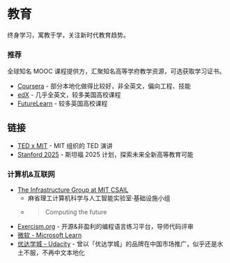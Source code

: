 # 教育

终身学习，寓教于学，关注新时代教育趋势。

### 推荐

全球知名 MOOC 课程提供方，汇聚知名高等学府教学资源，可选获取学习证书。

- [Coursera](https://www.coursera.org/) - 部分本地化做得比较好，非全英文，偏向工程、技能
- [edX](https://www.edx.org/) - 几乎全英文，较多美国高校课程
- [FutureLearn](https://www.futurelearn.com/) - 较多英国高校课程

## 链接

- [TED x MIT](.tedxmit.md) - MIT 组织的 TED 演讲
- [Stanford 2025](http://www.stanford2025.com/) - 斯坦福 2025 计划，探索未来全新高等教育可能

### 计算机&互联网

- [The Infrastructure Group at MIT CSAIL](https://tig.csail.mit.edu/) 
    - 麻省理工计算机科学与人工智能实验室·基础设施小组
    - > Computing the future
- [Exercism.org](https://exercism.org/) - 开源&非盈利的编程语言练习平台，导师代码评审
- [微软 - Microsoft Learn](https://docs.microsoft.com/learn/)
- [优达学城 - Udacity](https://www.udacity.com/) - 曾以「优达学城」的品牌在中国市场推广，似乎还是水土不服，不再中文本地化